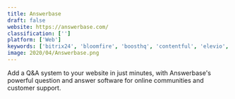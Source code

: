 ```yaml
---
title: Answerbase
draft: false 
website: https://answerbase.com/
classification: ['']
platform: ['Web']
keywords: ['bitrix24', 'bloomfire', 'boosthq', 'contentful', 'elevio', 'ideascale', 'jive', 'nicejob', 'onehub', 'paperflite', 'sabio', 'salesforce_service_cloud', 'salsify', 'supportbench', 'vanilla_forums', 'zoho_connect']
image: 2020/04/Answerbase.png
---
```

Add a Q&A system to your website in just minutes, with Answerbase's powerful question and answer software for online communities and customer support.